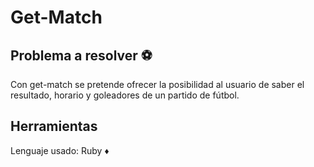 # Get-Match

## Problema a resolver :soccer:

Con get-match se pretende ofrecer la posibilidad al usuario de saber el resultado, horario y goleadores de un partido de fútbol.

## Herramientas

Lenguaje usado: Ruby :diamonds:

